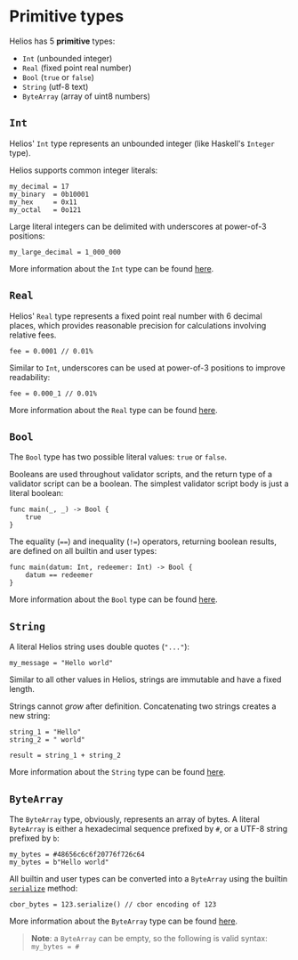 # Primitive types

Helios has 5 **primitive** types:
  * `Int` (unbounded integer)
  * `Real` (fixed point real number)
  * `Bool` (`true` or `false`)
  * `String` (utf-8 text)
  * `ByteArray` (array of uint8 numbers)

## `Int`

Helios' `Int` type represents an unbounded integer (like Haskell's `Integer` type).

Helios supports common integer literals:

```helios
my_decimal = 17
my_binary  = 0b10001
my_hex     = 0x11
my_octal   = 0o121
```

Large literal integers can be delimited with underscores at power-of-3 positions:

```helios
my_large_decimal = 1_000_000
```

More information about the `Int` type can be found [here](./builtins/int.md).

## `Real`

Helios' `Real` type represents a fixed point real number with 6 decimal places, which provides reasonable precision for calculations involving relative fees.

```helios
fee = 0.0001 // 0.01%
```

Similar to `Int`, underscores can be used at power-of-3 positions to improve readability:

```helios
fee = 0.000_1 // 0.01%
```

More information about the `Real` type can be found [here](./builtins/real.md).

## `Bool`

The `Bool` type has two possible literal values: `true` or `false`.

Booleans are used throughout validator scripts, and the return type of a validator script can be a boolean. The simplest validator script body is just a literal boolean:

```helios
func main(_, _) -> Bool {
    true
}
```

The equality (`==`) and inequality (`!=`) operators, returning boolean results, are defined on all builtin and user types:

```helios
func main(datum: Int, redeemer: Int) -> Bool {
    datum == redeemer
}
```

More information about the `Bool` type can be found [here](./builtins/bool.md).

## `String`

A literal Helios string uses double quotes (`"..."`):

```helios
my_message = "Hello world"
```

Similar to all other values in Helios, strings are immutable and have a fixed length. 

Strings cannot *grow* after definition. Concatenating two strings creates a new string:

```helios
string_1 = "Hello"
string_2 = " world"

result = string_1 + string_2
```

More information about the `String` type can be found [here](./builtins/string.md).

## `ByteArray`

The `ByteArray` type, obviously, represents an array of bytes. A literal `ByteArray` is either a hexadecimal sequence prefixed by `#`, or a UTF-8 string prefixed by `b`:

```helios
my_bytes = #48656c6c6f20776f726c64
my_bytes = b"Hello world"
```

All builtin and user types can be converted into a `ByteArray` using the builtin [`serialize`](./user-defined-types/methods/automatic-methods.md#serialize) method:

```helios
cbor_bytes = 123.serialize() // cbor encoding of 123
```

More information about the `ByteArray` type can be found [here](./builtins/bytearray.md).

> **Note**: a `ByteArray` can be empty, so the following is valid syntax: `my_bytes = #`